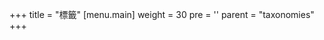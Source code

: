 +++
title = "標籤"
[menu.main]
  weight = 30
  pre = '<i class="fas fa-fw fa-tags"></i>'
  parent = "taxonomies"
+++

